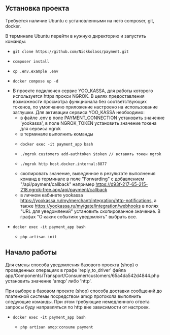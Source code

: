 ## Установка проекта

Требуется наличие Ubuntu с установленными на него composer, git, docker.

В терминале Ubuntu перейти в нужную директорию и запустить команды:

-     git clone https://github.com/Nickkolass/payment.git
-     composer install
-     cp .env.example .env
-     docker compose up -d
- В проекте подключен сервис YOO_KASSA, для работы которого используется https прокси NGROK. В целях предоставления
  возможности просмотра функционала без соответствующих токенов, по умолчанию приложение настроено на использование
  заглушки. Для активации сервиса YOO_KASSA необходимо:
    - в файле .env в поле PAYMENT_CONNECTION установить значение 'yookassa', в поле NGROK_TOKEN установить значение
      токена для сервиса ngrok
    - в терминале выполнить команды
    -     docker exec -it payment_app bash
    -     ./ngrok customers add-authtoken $token // вставить токен ngrok
    -     ./ngrok http host.docker.internal:8877
    - скопировать значение, выведенное в результате выполнения команд в терминале в поле "Forwarding" с добавлением
      "/api/payment/callback" например https://d93f-217-65-215-218.ngrok-free.app/api/payment/callback
    - в личном кабинете yookassa https://yookassa.ru/my/merchant/integration/http-notifications, а также
      https://yookassa.ru/my/gate/integration/webhooks в полях "URL для уведомлений" установить скопированное значение.
      В графах "О каких событиях уведомлять" выбрать все.
-     docker exec -it payment_app bash
    -     php artisan init

## Начало работы

Для смены способа уведомления базового проекта (shop) о проведенных операциях в графе 'reply_to_driver'
файла app/Components/Transport/Consumer/customers/65a4da542d4844.php установить значение 'amqp' либо 'http'.

При выборе в базовом проекте (shop) способа доставки сообщений до платежной системы посредством amqp протокола выполнить
следующие команды. При этом требующие немедленного ответа запросы буду направляться по http вне зависимости от настроек.

-     docker exec -it payment_app bash
    -     php artisan amqp:consume payment

